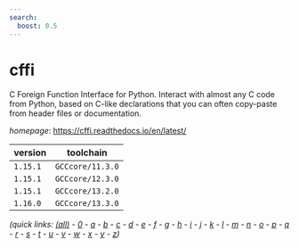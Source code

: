 ```yaml
---
search:
  boost: 0.5
---
```

# cffi

C Foreign Function Interface for Python. Interact with almost any C code from Python, based on C-like declarations that you can often copy-paste from header files or documentation.

*homepage*: <https://cffi.readthedocs.io/en/latest/>

version | toolchain
--------|----------
``1.15.1`` | ``GCCcore/11.3.0``
``1.15.1`` | ``GCCcore/12.3.0``
``1.15.1`` | ``GCCcore/13.2.0``
``1.16.0`` | ``GCCcore/13.3.0``


*(quick links: [(all)](../index.md) - [0](../0/index.md) - [a](../a/index.md) - [b](../b/index.md) - [c](../c/index.md) - [d](../d/index.md) - [e](../e/index.md) - [f](../f/index.md) - [g](../g/index.md) - [h](../h/index.md) - [i](../i/index.md) - [j](../j/index.md) - [k](../k/index.md) - [l](../l/index.md) - [m](../m/index.md) - [n](../n/index.md) - [o](../o/index.md) - [p](../p/index.md) - [q](../q/index.md) - [r](../r/index.md) - [s](../s/index.md) - [t](../t/index.md) - [u](../u/index.md) - [v](../v/index.md) - [w](../w/index.md) - [x](../x/index.md) - [y](../y/index.md) - [z](../z/index.md))*

